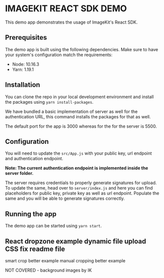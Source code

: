 # IMAGEKIT REACT SDK DEMO

This demo app demonstrates the usage of ImageKit's React SDK.

## Prerequisites
The demo app is built using the following dependencies. Make sure to have your system's configuration match the requirements:

- Node: 10.16.3
- Yarn: 1.19.1


## Installation
You can clone the repo in your local development environment and install the packages using `yarn install-packages`.

We have bundled a basic implementation of server as well for the authentication URL, this command installs the packages for that as well.

The default port for the app is 3000 whereas for the for the server is 5500.

## Configuration

You will need to update the `src/App.js` with your public key, url endpoint and authentication endpoint.

**Note: The current authentication endpoint is implemented inside the server folder.**

The server requires credentials to properly generate signatures for upload.
To update the same, head over to `server/index.js` and here you can find placeholders for public key, private key as well as url endpoint.
Populate the same and you will be able to generate signatures correctly.

## Running the app

The demo app can be started using `yarn start`.



React dropzone example
dynamic file upload
CSS fix
readme file
----------------------------------------------------------------
smart crop better example
manual cropping better example

NOT COVERED - background images by IK

